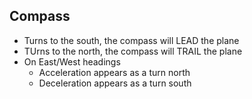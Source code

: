 ## Compass

* Turns to the south, the compass will LEAD the plane
* TUrns to the north, the compass will TRAIL the plane
* On East/West headings
    * Acceleration appears as a turn north
    * Deceleration appears as a turn south